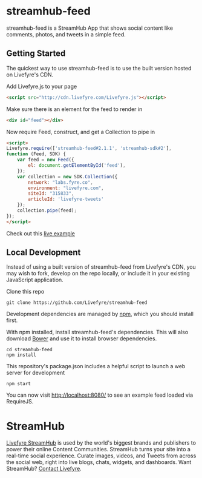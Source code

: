 # streamhub-feed

streamhub-feed is a StreamHub App that shows social content like comments, photos, and tweets in a simple feed.

## Getting Started

The quickest way to use streamhub-feed is to use the built version hosted on Livefyre's CDN.

Add Livefyre.js to your page

```html
<script src="http://cdn.livefyre.com/Livefyre.js"></script>
```

Make sure there is an element for the feed to render in

```html
<div id="feed"></div>
```

Now require Feed, construct, and get a Collection to pipe in

```html
<script>
Livefyre.require(['streamhub-feed#2.1.1', 'streamhub-sdk#2'],
function (Feed, SDK) {
    var feed = new Feed({
        el: document.getElementById('feed'),
    });
    var collection = new SDK.Collection({
        network: "labs.fyre.co",
        environment: "livefyre.com",
        siteId: "315833",
        articleId: 'livefyre-tweets'
    });
    collection.pipe(feed);
});
</script>
```

Check out this [live example](http://codepen.io/gobengo/pen/gIibE)

## Local Development

Instead of using a built version of streamhub-feed from Livefyre's CDN, you may wish to fork, develop on the repo locally, or include it in your existing JavaScript application.

Clone this repo

    git clone https://github.com/Livefyre/streamhub-feed

Development dependencies are managed by [npm](https://github.com/isaacs/npm), which you should install first.

With npm installed, install streamhub-feed's dependencies. This will also download [Bower](https://github.com/bower/bower) and use it to install browser dependencies.

    cd streamhub-feed
    npm install

This repository's package.json includes a helpful script to launch a web server for development

    npm start

You can now visit [http://localhost:8080/](http://localhost:8080/) to see an example feed loaded via RequireJS.

# StreamHub

[Livefyre StreamHub](http://www.livefyre.com/streamhub/) is used by the world's biggest brands and publishers to power their online Content Communities. StreamHub turns your site into a real-time social experience. Curate images, videos, and Tweets from across the social web, right into live blogs, chats, widgets, and dashboards. Want StreamHub? [Contact Livefyre](http://www.livefyre.com/contact/).
